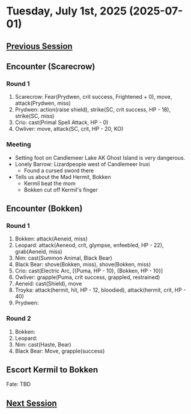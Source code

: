 # Tuesday, July 1st, 2025 (2025-07-01)

## [Previous Session](./2025-06-24.md)

## Encounter (Scarecrow)

### Round 1

1. Scarecrow: Fear(Prydwen, crit success, Frightened + 0), move, attack(Prydwen, miss)
1. Prydwen: action(raise shield), strike(SC, crit success, HP - 18), strike(SC, miss)
1. Crio: cast(Primal Spell Attack, HP - 0)
1. Owliver: move, attack(SC, crit, HP - 20, KO)

### Meeting

- Setting foot on Candlemeer Lake AK Ghost Island is very dangerous.
- Lonely Barrow: Lizardpeople west of Candlemeer Iruxi
  - Found a cursed sword there
- Tells us about the Mad Hermit, Bokken
  - Kermil beat the mom
  - Bokken cut off Kermil's finger

## Encounter (Bokken)

### Round 1

1. Bokken: attack(Aeneid, miss)
1. Leopard: attack(Aeneod, crit, glympse, enfeebled, HP - 22), grab(Aeneid, miss)
1. Nim: cast(Summon Animal, Black Bear)
1. Black Bear: shove(Bokken, miss), shove(Bokken, miss)
1. Crio: cast(Electric Arc, [{Puma, HP - 10}, {Bokken, HP - 10}]
1. Owliver: grapple(Puma, crit success, grappled, restrained)
1. Aeneid: cast(Shield), move
1. Troyka: attack(hermit, hit, HP - 12, bloodied), attack(hermit, crit, HP - 40)
1. Prydwen:

### Round 2

1. Bokken:
1. Leopard:
1. Nim: cast(Haste, Bear)
1. Black Bear: Move, grapple(success)

## Escort Kermil to Bokken

Fate: TBD

## [Next Session](./2025-xx-xx)
